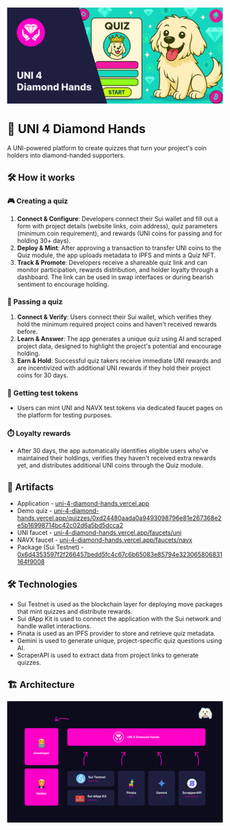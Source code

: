 ![Cover](/Cover.png)

# 💎 UNI 4 Diamond Hands

A UNI-powered platform to create quizzes that turn your project's coin holders into diamond-handed supporters.

## 🛠️ How it works

### 🎮 Creating a quiz

1. **Connect & Configure**: Developers connect their Sui wallet and fill out a form with project details (website links, coin address), quiz parameters (minimum coin requirement), and rewards (UNI coins for passing and for holding 30+ days).
2. **Deploy & Mint**: After approving a transaction to transfer UNI coins to the Quiz module, the app uploads metadata to IPFS and mints a Quiz NFT.
3. **Track & Promote**: Developers receive a shareable quiz link and can monitor participation, rewards distribution, and holder loyalty through a dashboard. The link can be used in swap interfaces or during bearish sentiment to encourage holding.

### 🧩 Passing a quiz

1. **Connect & Verify**: Users connect their Sui wallet, which verifies they hold the minimum required project coins and haven't received rewards before.
2. **Learn & Answer**: The app generates a unique quiz using AI and scraped project data, designed to highlight the project's potential and encourage holding.
3. **Earn & Hold**: Successful quiz takers receive immediate UNI rewards and are incentivized with additional UNI rewards if they hold their project coins for 30 days.

### 🚰 Getting test tokens

- Users can mint UNI and NAVX test tokens via dedicated faucet pages on the platform for testing purposes.

### ⏱️ Loyalty rewards

- After 30 days, the app automatically identifies eligible users who've maintained their holdings, verifies they haven't received extra rewards yet, and distributes additional UNI coins through the Quiz module.

## 🔗 Artifacts

- Application - [uni-4-diamond-hands.vercel.app](https://uni-4-diamond-hands.vercel.app/)
- Demo quiz - [uni-4-diamond-hands.vercel.app/quizzes/0xd24480aada0a9493098796e81e267368e2e5b16998714bc42c02d6a5bd5dcca2](https://uni-4-diamond-hands.vercel.app/quizzes/0xd24480aada0a9493098796e81e267368e2e5b16998714bc42c02d6a5bd5dcca2)
- UNI faucet - [uni-4-diamond-hands.vercel.app/faucets/uni](https://uni-4-diamond-hands.vercel.app/faucets/uni)
- NAVX faucet - [uni-4-diamond-hands.vercel.app/faucets/navx](https://uni-4-diamond-hands.vercel.app/faucets/navx)
- Package (Sui Testnet) - [0x6d4353597f2f266457bedd5fc4c67c6b65083e85794e323065806831164f9008](https://testnet.suivision.xyz/package/0x6d4353597f2f266457bedd5fc4c67c6b65083e85794e323065806831164f9008)

## 🛠️ Technologies

- Sui Testnet is used as the blockchain layer for deploying move packages that mint quizzes and distribute rewards.
- Sui dApp Kit is used to connect the application with the Sui network and handle wallet interactions.
- Pinata is used as an IPFS provider to store and retrieve quiz metadata.
- Gemini is used to generate unique, project-specific quiz questions using AI.
- ScraperAPI is used to extract data from project links to generate quizzes.

## 🏗️ Architecture

![Architecture](/Architecture.png)
